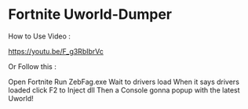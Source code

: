 # Fortnite Uworld-Dumper

How to Use Video :

https://youtu.be/F_g3RbIbrVc

Or Follow this :

Open Fortnite 
Run ZebFag.exe
Wait to drivers load
When it says drivers loaded click F2 to Inject dll
Then a Console gonna popup with the latest Uworld!
